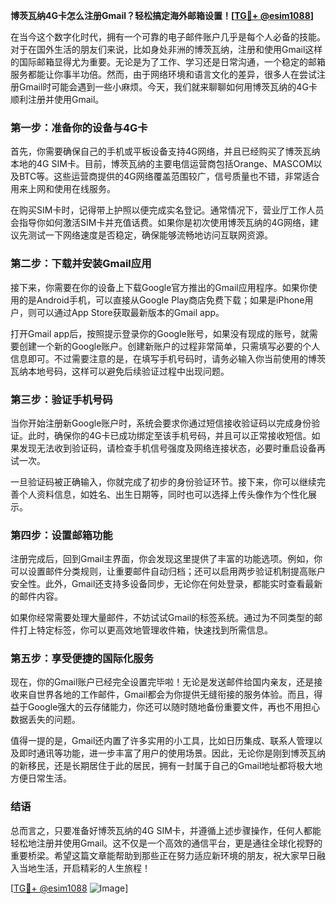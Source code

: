 **博茨瓦纳4G卡怎么注册Gmail？轻松搞定海外邮箱设置！[[TG💪+ @esim1088](https://t.me/s/esim1088)]**

在当今这个数字化时代，拥有一个可靠的电子邮件账户几乎是每个人必备的技能。对于在国外生活的朋友们来说，比如身处非洲的博茨瓦纳，注册和使用Gmail这样的国际邮箱显得尤为重要。无论是为了工作、学习还是日常沟通，一个稳定的邮箱服务都能让你事半功倍。然而，由于网络环境和语言文化的差异，很多人在尝试注册Gmail时可能会遇到一些小麻烦。今天，我们就来聊聊如何用博茨瓦纳的4G卡顺利注册并使用Gmail。

### **第一步：准备你的设备与4G卡**
首先，你需要确保自己的手机或平板设备支持4G网络，并且已经购买了博茨瓦纳本地的4G SIM卡。目前，博茨瓦纳的主要电信运营商包括Orange、MASCOM以及BTC等。这些运营商提供的4G网络覆盖范围较广，信号质量也不错，非常适合用来上网和使用在线服务。

在购买SIM卡时，记得带上护照以便完成实名登记。通常情况下，营业厅工作人员会指导你如何激活SIM卡并充值话费。如果你是初次使用博茨瓦纳的4G网络，建议先测试一下网络速度是否稳定，确保能够流畅地访问互联网资源。

### **第二步：下载并安装Gmail应用**
接下来，你需要在你的设备上下载Google官方推出的Gmail应用程序。如果你使用的是Android手机，可以直接从Google Play商店免费下载；如果是iPhone用户，则可以通过App Store获取最新版本的Gmail app。

打开Gmail app后，按照提示登录你的Google账号，如果没有现成的账号，就需要创建一个新的Google账户。创建新账户的过程非常简单，只需填写必要的个人信息即可。不过需要注意的是，在填写手机号码时，请务必输入你当前使用的博茨瓦纳本地号码，这样可以避免后续验证过程中出现问题。

### **第三步：验证手机号码**
当你开始注册新Google账户时，系统会要求你通过短信接收验证码以完成身份验证。此时，确保你的4G卡已成功绑定至该手机号码，并且可以正常接收短信。如果发现无法收到验证码，请检查手机信号强度及网络连接状态，必要时重启设备再试一次。

一旦验证码被正确输入，你就完成了初步的身份验证环节。接下来，你可以继续完善个人资料信息，如姓名、出生日期等，同时也可以选择上传头像作为个性化展示。

### **第四步：设置邮箱功能**
注册完成后，回到Gmail主界面，你会发现这里提供了丰富的功能选项。例如，你可以设置邮件分类规则，让重要邮件自动归档；还可以启用两步验证机制提高账户安全性。此外，Gmail还支持多设备同步，无论你在何处登录，都能实时查看最新的邮件内容。

如果你经常需要处理大量邮件，不妨试试Gmail的标签系统。通过为不同类型的邮件打上特定标签，你可以更高效地管理收件箱，快速找到所需信息。

### **第五步：享受便捷的国际化服务**
现在，你的Gmail账户已经完全设置完毕啦！无论是发送邮件给国内亲友，还是接收来自世界各地的工作邮件，Gmail都会为你提供无缝衔接的服务体验。而且，得益于Google强大的云存储能力，你还可以随时随地备份重要文件，再也不用担心数据丢失的问题。

值得一提的是，Gmail还内置了许多实用的小工具，比如日历集成、联系人管理以及即时通讯等功能，进一步丰富了用户的使用场景。因此，无论你是刚到博茨瓦纳的新移民，还是长期居住于此的居民，拥有一封属于自己的Gmail地址都将极大地方便日常生活。

### **结语**
总而言之，只要准备好博茨瓦纳的4G SIM卡，并遵循上述步骤操作，任何人都能轻松地注册并使用Gmail。这不仅是一个高效的通信平台，更是通往全球化视野的重要桥梁。希望这篇文章能帮助到那些正在努力适应新环境的朋友，祝大家早日融入当地生活，开启精彩的人生旅程！

[[TG💪+ @esim1088](https://t.me/s/esim1088) ![Image](https://i.postimg.cc/4NQfJmqS/Snipaste-2025-05-13-00-14-12.png)]